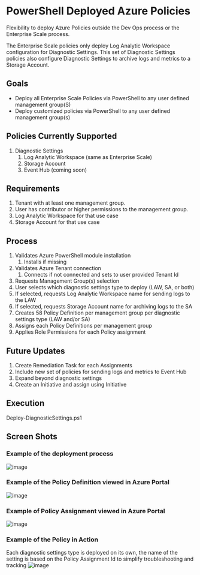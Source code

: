 # PowerShell Deployed Azure Policies
Flexibility to deploy Azure Policies outside the Dev Ops process or the Enterprise Scale process.

The Enterprise Scale policies only deploy Log Analytic Workspace configuration for Diagnostic Settings. This set of Diagnostic Settings policies also configure Diagnostic Settings to archive logs and metrics to a Storage Account.

## Goals
- Deploy all Enterprise Scale Policies via PowerShell to any user defined management group(S)
- Deploy customized policies via PowerShell to any user defined management group(s)

## Policies Currently Supported
1. Diagnostic Settings
   1. Log Analytic Workspace (same as Enterprise Scale)
   2. Storage Account
   3. Event Hub (coming soon)

## Requirements
1. Tenant with at least one management group.
2. User has contributor or higher permissions to the management group.
3. Log Analytic Workspace for that use case
4. Storage Account for that use case

## Process
1. Validates Azure PowerShell module installation
   1. Installs if missing
2. Validates Azure Tenant connection
   1. Connects if not connected and sets to user provided Tenant Id
3. Requests Management Group(s) selection
4. User selects which diagnostic settings type to deploy (LAW, SA, or both)
5. If selected, requests Log Analytic Workspace name for sending logs to the LAW
6. If selected, requests Storage Account name for archiving logs to the SA
7. Creates 58 Policy Definition per management group per diagnostic settings  type (LAW and/or SA)
8. Assigns each Policy Definitions per management group
9. Applies Role Permissions for each Policy assignment

## Future Updates
1. Create Remediation Task for each Assignments
2. Include new set of policies for sending logs and metrics to Event Hub
3. Expand beyond diagnostic settings
4. Create an Initiative and assign using Initiative

## Execution
Deploy-DiagnosticSettings.ps1

## Screen Shots
### Example of the deployment process
![image](https://user-images.githubusercontent.com/34814295/112682854-1325d200-8e47-11eb-9372-2cbc565d18eb.png)

### Example of the Policy Definition viewed in Azure Portal
![image](https://user-images.githubusercontent.com/34814295/112238093-5c450e80-8c1a-11eb-95e9-3672ed3311b6.png)

### Example of Policy Assignment viewed in Azure Portal
![image](https://user-images.githubusercontent.com/34814295/112238115-67983a00-8c1a-11eb-94c1-4cf96151da17.png)

### Example of the Policy in Action
Each diagnostic settings type is deployed on its own, the name of the setting is based on the Policy Assignment Id to simplify troubleshooting and tracking
![image](https://user-images.githubusercontent.com/34814295/112683012-554f1380-8e47-11eb-83b7-56303d035fa5.png)


